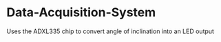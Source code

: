 # Data-Acquisition-System
Uses the ADXL335 chip to convert angle of inclination into an LED output 
